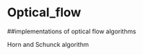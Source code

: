 <script type="text/javascript" src="http://cdn.mathjax.org/mathjax/latest/MathJax.js?config=default"></script>

Optical_flow
============

##implementations of optical flow algorithms 

Horn and Schunck algorithm
